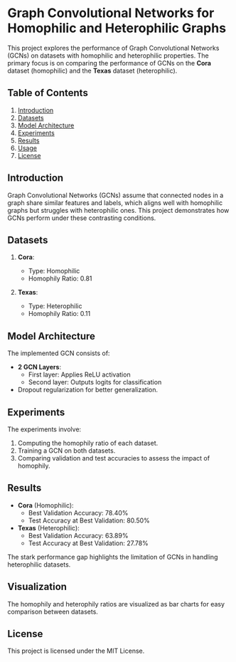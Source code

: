 # Graph Convolutional Networks for Homophilic and Heterophilic Graphs

This project explores the performance of Graph Convolutional Networks (GCNs) on datasets with homophilic and heterophilic properties. The primary focus is on comparing the performance of GCNs on the **Cora** dataset (homophilic) and the **Texas** dataset (heterophilic).

## Table of Contents
1. [Introduction](#introduction)
2. [Datasets](#datasets)
3. [Model Architecture](#model-architecture)
4. [Experiments](#experiments)
5. [Results](#results)
6. [Usage](#usage)
7. [License](#license)

## Introduction
Graph Convolutional Networks (GCNs) assume that connected nodes in a graph share similar features and labels, which aligns well with homophilic graphs but struggles with heterophilic ones. This project demonstrates how GCNs perform under these contrasting conditions.

## Datasets
1. **Cora**:
   - Type: Homophilic
   - Homophily Ratio: 0.81

2. **Texas**:
   - Type: Heterophilic
   - Homophily Ratio: 0.11

## Model Architecture
The implemented GCN consists of:
- **2 GCN Layers**:
  - First layer: Applies ReLU activation
  - Second layer: Outputs logits for classification
- Dropout regularization for better generalization.

## Experiments
The experiments involve:
1. Computing the homophily ratio of each dataset.
2. Training a GCN on both datasets.
3. Comparing validation and test accuracies to assess the impact of homophily.

## Results
- **Cora** (Homophilic):
  - Best Validation Accuracy: 78.40%
  - Test Accuracy at Best Validation: 80.50%
- **Texas** (Heterophilic):
  - Best Validation Accuracy: 63.89%
  - Test Accuracy at Best Validation: 27.78%

The stark performance gap highlights the limitation of GCNs in handling heterophilic datasets.




## Visualization
The homophily and heterophily ratios are visualized as bar charts for easy comparison between datasets.

## License
This project is licensed under the MIT License.









